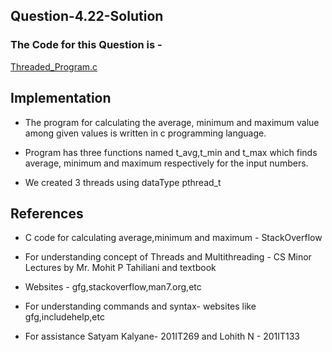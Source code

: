 ## Question-4.22-Solution

### The Code for this Question is - 
[Threaded_Program.c](https://github.com/varun-tiwari1/CS252_Assignment/blob/master/Question-2/Threaded_Program.c)

## Implementation

- The program for calculating the average, minimum and maximum value among given values is written in c programming language.

- Program has three functions named t_avg,t_min and t_max which finds average, minimum and maximum respectively for the input numbers.

- We created 3 threads using dataType pthread_t



## References

- C code for calculating average,minimum and maximum - StackOverflow 

- For understanding concept of Threads and Multithreading - CS Minor Lectures by Mr. Mohit P Tahiliani and textbook

- Websites - gfg,stackoverflow,man7.org,etc

- For understanding commands and syntax- websites like gfg,includehelp,etc

- For assistance Satyam Kalyane- 201IT269 and Lohith N - 201IT133




